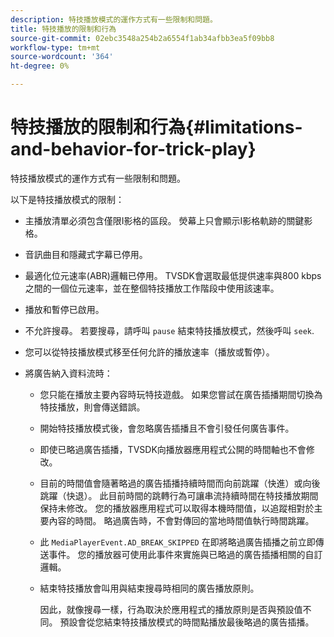 ```yaml
---
description: 特技播放模式的運作方式有一些限制和問題。
title: 特技播放的限制和行為
source-git-commit: 02ebc3548a254b2a6554f1ab34afbb3ea5f09bb8
workflow-type: tm+mt
source-wordcount: '364'
ht-degree: 0%

---
```


# 特技播放的限制和行為{#limitations-and-behavior-for-trick-play}

特技播放模式的運作方式有一些限制和問題。

<!--<a id="section_8B88E281A0FA4661B4C2C70A0ABED57C"></a>-->

以下是特技播放模式的限制：

* 主播放清單必須包含僅限I影格的區段。 熒幕上只會顯示I影格軌跡的關鍵影格。
* 音訊曲目和隱藏式字幕已停用。
* 最適化位元速率(ABR)邏輯已停用。 TVSDK會選取最低提供速率與800 kbps之間的一個位元速率，並在整個特技播放工作階段中使用該速率。
* 播放和暫停已啟用。
* 不允許搜尋。 若要搜尋，請呼叫 `pause` 結束特技播放模式，然後呼叫 `seek`.

* 您可以從特技播放模式移至任何允許的播放速率（播放或暫停）。
* 將廣告納入資料流時：

   * 您只能在播放主要內容時玩特技遊戲。 如果您嘗試在廣告插播期間切換為特技播放，則會傳送錯誤。
   * 開始特技播放模式後，會忽略廣告插播且不會引發任何廣告事件。
   * 即使已略過廣告插播，TVSDK向播放器應用程式公開的時間軸也不會修改。
   * 目前的時間值會隨著略過的廣告插播持續時間而向前跳躍（快進）或向後跳躍（快退）。 此目前時間的跳轉行為可讓串流持續時間在特技播放期間保持未修改。 您的播放器應用程式可以取得本機時間值，以追蹤相對於主要內容的時間。 略過廣告時，不會對傳回的當地時間值執行時間跳躍。
   * 此 `MediaPlayerEvent.AD_BREAK_SKIPPED` 在即將略過廣告插播之前立即傳送事件。 您的播放器可使用此事件來實施與已略過的廣告插播相關的自訂邏輯。
   * 結束特技播放會叫用與結束搜尋時相同的廣告播放原則。

     因此，就像搜尋一樣，行為取決於應用程式的播放原則是否與預設值不同。 預設會從您結束特技播放模式的時間點播放最後略過的廣告插播。
